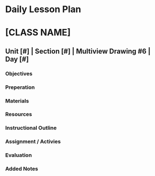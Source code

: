 # Daily Lesson Plan

# [CLASS NAME]

## Unit [#] | Section [#] | Multiview Drawing #6 | Day [#]

### Objectives

### Preperation

### Materials

### Resources

### Instructional Outline

### Assignment / Activies

### Evaluation

### Added Notes
